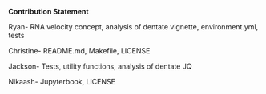**Contribution Statement**

Ryan- RNA velocity concept, analysis of dentate vignette, environment.yml, tests

Christine- README.md, Makefile, LICENSE

Jackson- Tests, utility functions, analysis of dentate JQ

Nikaash- Jupyterbook, LICENSE
